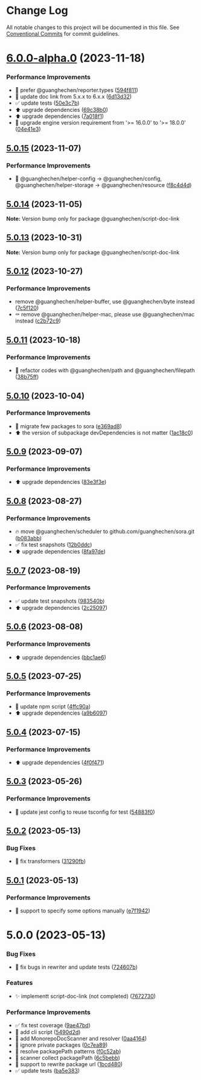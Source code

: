 # Change Log

All notable changes to this project will be documented in this file.
See [Conventional Commits](https://conventionalcommits.org) for commit guidelines.

# [6.0.0-alpha.0](https://github.com/guanghechen/node-scaffolds/compare/@guanghechen/script-doc-link@5.0.15...@guanghechen/script-doc-link@6.0.0-alpha.0) (2023-11-18)


### Performance Improvements

* 🎨 prefer @guanghechen/reporter.types ([594f811](https://github.com/guanghechen/node-scaffolds/commit/594f811392b786783fed84f3c1a5c9900cd53a3c))
* 📝 update doc link from 5.x.x to 6.x.x ([6d13d32](https://github.com/guanghechen/node-scaffolds/commit/6d13d3259ddbc8e1d8332bffef2f3e8f041c023a))
* ✅ update tests ([50e3c7b](https://github.com/guanghechen/node-scaffolds/commit/50e3c7bb7080a0513356d988d2bb4afb2ad0ca61))
* ⬆️ upgrade dependencies ([69c38b0](https://github.com/guanghechen/node-scaffolds/commit/69c38b0ee32c27d8eab0364f1dbe534143642659))
* ⬆️ upgrade dependencies ([7a018f1](https://github.com/guanghechen/node-scaffolds/commit/7a018f1d60b1345274c133c08b0736eb5163d8e5))
* 🔧 upgrade engine version requirement from '>= 16.0.0' to '>= 18.0.0' ([04e41e3](https://github.com/guanghechen/node-scaffolds/commit/04e41e3431fcd015117091c6ce2c4f37e9afcf2f))





## [5.0.15](https://github.com/guanghechen/node-scaffolds/compare/@guanghechen/script-doc-link@5.0.14...@guanghechen/script-doc-link@5.0.15) (2023-11-07)


### Performance Improvements

* 🚚 @guanghechen/helper-config -> @guanghechen/config, @guanghechen/helper-storage -> @guanghechen/resource ([f8c4d4d](https://github.com/guanghechen/node-scaffolds/commit/f8c4d4dc47b865b129f47703fd38e70d889b5815))





## [5.0.14](https://github.com/guanghechen/node-scaffolds/compare/@guanghechen/script-doc-link@5.0.13...@guanghechen/script-doc-link@5.0.14) (2023-11-05)

**Note:** Version bump only for package @guanghechen/script-doc-link





## [5.0.13](https://github.com/guanghechen/node-scaffolds/compare/@guanghechen/script-doc-link@5.0.12...@guanghechen/script-doc-link@5.0.13) (2023-10-31)

**Note:** Version bump only for package @guanghechen/script-doc-link





## [5.0.12](https://github.com/guanghechen/node-scaffolds/compare/@guanghechen/script-doc-link@5.0.11...@guanghechen/script-doc-link@5.0.12) (2023-10-27)


### Performance Improvements

* remove @guanghechen/helper-buffer, use @guanghechen/byte instead ([7c5f120](https://github.com/guanghechen/node-scaffolds/commit/7c5f120ede0649b5ecf81a2eb008d31b2a9558c8))
* ⚰️ remove @guanghechen/helper-mac, please use @guanghechen/mac instead ([c2b72c9](https://github.com/guanghechen/node-scaffolds/commit/c2b72c925bb636462f896c1aac9c402ff64d68f3))





## [5.0.11](https://github.com/guanghechen/node-scaffolds/compare/@guanghechen/script-doc-link@5.0.10...@guanghechen/script-doc-link@5.0.11) (2023-10-18)


### Performance Improvements

* :art:  refactor codes with @guanghechen/path and @guanghechen/filepath ([38b75ff](https://github.com/guanghechen/node-scaffolds/commit/38b75ff89abdbdfc0f0c0a34b18ce353c49a3f50))





## [5.0.10](https://github.com/guanghechen/node-scaffolds/compare/@guanghechen/script-doc-link@5.0.9...@guanghechen/script-doc-link@5.0.10) (2023-10-04)


### Performance Improvements

* :art:  migrate few packages to sora ([e369ad8](https://github.com/guanghechen/node-scaffolds/commit/e369ad8aca6b8686accf7fd2e8bef32f40fa354f))
* ⬆️ the version of subpackage devDependencies is not matter ([1ac18c0](https://github.com/guanghechen/node-scaffolds/commit/1ac18c0d6276a4655ad9c865aa67705c4808c725))





## [5.0.9](https://github.com/guanghechen/node-scaffolds/compare/@guanghechen/script-doc-link@5.0.8...@guanghechen/script-doc-link@5.0.9) (2023-09-07)


### Performance Improvements

* ⬆️ upgrade dependencies ([83e3f3e](https://github.com/guanghechen/node-scaffolds/commit/83e3f3eaf4c3a354e2ddf167fa1a4bb75e750427))





## [5.0.8](https://github.com/guanghechen/node-scaffolds/compare/@guanghechen/script-doc-link@5.0.7...@guanghechen/script-doc-link@5.0.8) (2023-08-27)


### Performance Improvements

* :fire:  move @guanghechen/scheduler to github.com/guanghechen/sora.git ([b083abb](https://github.com/guanghechen/node-scaffolds/commit/b083abbca64329b3b1265ee54749718d137764c2))
* ✅ fix test snapshots ([12b0ddc](https://github.com/guanghechen/node-scaffolds/commit/12b0ddc376f6e490305cb205195b7aed28e63fc9))
* ⬆️ upgrade dependencies ([8fa97de](https://github.com/guanghechen/node-scaffolds/commit/8fa97dee952f55565a2ac9b6680256c406df72ab))





## [5.0.7](https://github.com/guanghechen/node-scaffolds/compare/@guanghechen/script-doc-link@5.0.6...@guanghechen/script-doc-link@5.0.7) (2023-08-19)


### Performance Improvements

* ✅ update test snapshots ([983540b](https://github.com/guanghechen/node-scaffolds/commit/983540b2ba276d2076228d9f7f96ce8365c43970))
* ⬆️ upgrade dependencies ([2c25097](https://github.com/guanghechen/node-scaffolds/commit/2c25097d9733f3e17d9725fede8dc960073099fe))





## [5.0.6](https://github.com/guanghechen/node-scaffolds/compare/@guanghechen/script-doc-link@5.0.5...@guanghechen/script-doc-link@5.0.6) (2023-08-08)


### Performance Improvements

* ⬆️ upgrade dependencies ([bbc1ae6](https://github.com/guanghechen/node-scaffolds/commit/bbc1ae6b40aa4030f4103035f062dd4040a35b08))





## [5.0.5](https://github.com/guanghechen/node-scaffolds/compare/@guanghechen/script-doc-link@5.0.4...@guanghechen/script-doc-link@5.0.5) (2023-07-25)


### Performance Improvements

* 🔧 update npm script ([4ffc90a](https://github.com/guanghechen/node-scaffolds/commit/4ffc90aff15c75fcc6afeeabf4d83dbc8c1b7933))
* ⬆️ upgrade dependencies ([a9b6097](https://github.com/guanghechen/node-scaffolds/commit/a9b609785175e91903ca8215a807691ba6fbc419))





## [5.0.4](https://github.com/guanghechen/node-scaffolds/compare/@guanghechen/script-doc-link@5.0.3...@guanghechen/script-doc-link@5.0.4) (2023-07-15)


### Performance Improvements

* ⬆️ upgrade dependencies ([4f0f471](https://github.com/guanghechen/node-scaffolds/commit/4f0f4712d061099ea9d5605efeb54357e4479f6a))





## [5.0.3](https://github.com/guanghechen/node-scaffolds/compare/@guanghechen/script-doc-link@5.0.2...@guanghechen/script-doc-link@5.0.3) (2023-05-26)


### Performance Improvements

* 🔧 update jest config to reuse tsconfig for test ([54883f0](https://github.com/guanghechen/node-scaffolds/commit/54883f032cbba78af4609d6d4fb2b5e1ac68b518))





## [5.0.2](https://github.com/guanghechen/node-scaffolds/compare/@guanghechen/script-doc-link@5.0.1...@guanghechen/script-doc-link@5.0.2) (2023-05-13)


### Bug Fixes

* 🐛 fix transformers ([31290fb](https://github.com/guanghechen/node-scaffolds/commit/31290fbc9ba3be3491e26e09f09b869bac790e10))





## [5.0.1](https://github.com/guanghechen/node-scaffolds/compare/@guanghechen/script-doc-link@5.0.0...@guanghechen/script-doc-link@5.0.1) (2023-05-13)


### Performance Improvements

* 🎨 support to specify some options manually ([e7f1942](https://github.com/guanghechen/node-scaffolds/commit/e7f1942ab2c3ecf627a8757bed841942a25eba13))





# 5.0.0 (2023-05-13)


### Bug Fixes

* 🐛 fix bugs in rewriter and update tests ([724607b](https://github.com/guanghechen/node-scaffolds/commit/724607bbf655bffd2dc8454ff4c8f5bf80f7b42f))


### Features

* ✨ implementt script-doc-link (not completed) ([7672730](https://github.com/guanghechen/node-scaffolds/commit/7672730bc07f2144a63488217fbe28bb81887c43))


### Performance Improvements

* ✅ fix test coverage ([9ae47bd](https://github.com/guanghechen/node-scaffolds/commit/9ae47bd6b64e8e3c0bcc0d63319f78b0c4c8ef31))
* 🎨 add cli script ([5490d2d](https://github.com/guanghechen/node-scaffolds/commit/5490d2d081f4802baf2f0cce19c5c51bab7ab666))
* 🎨 add MonorepoDocScanner and resolver ([0aa4164](https://github.com/guanghechen/node-scaffolds/commit/0aa41649fcbd642197009ae93bfd5c56222370ff))
* 🎨 ignore private packages ([0c7ea89](https://github.com/guanghechen/node-scaffolds/commit/0c7ea892187360330f00193a7052d1b19ec041e4))
* 🎨 resolve packagePath patterns ([f0c52ab](https://github.com/guanghechen/node-scaffolds/commit/f0c52ab501e7d6e723eb7eab6673d600f78f05d5))
* 🎨 scanner collect packagePath ([6c5bebb](https://github.com/guanghechen/node-scaffolds/commit/6c5bebb0a3addb706512386d0eaaf8eccdcd55cd))
* 🎨 support to rewrite package url ([1bcd480](https://github.com/guanghechen/node-scaffolds/commit/1bcd480c7b5b2f343a9f69300f9bb8d26cf2310e))
* ✅ update tests ([ba5e383](https://github.com/guanghechen/node-scaffolds/commit/ba5e383f7d1e64539732ecb1415d7f91426006f0))
